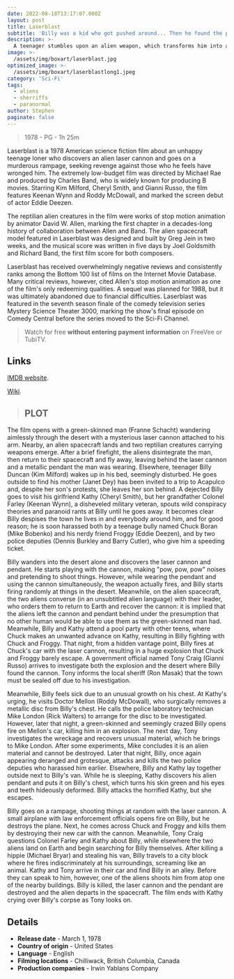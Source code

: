 ```yaml
---
date: 2022-08-18T13:17:07.000Z
layout: post
title: Laserblast
subtitle: 'Billy was a kid who got pushed around... Then he found the power.'
description: >-
  A teenager stumbles upon an alien weapon, which transforms him into a grotesque killer.
image: >-
  /assets/img/boxart/laserblast.jpg
optimized_image: >-
  /assets/img/boxart/laserblastlong1.jpeg
category: 'Sci-Fi'
tags:
  - aliens
  - sherriffs
  - paranormal
author: Stephen
paginate: false
---
```

> 1978 - PG - 1h 25m

Laserblast is a 1978 American science fiction film about an unhappy teenage loner who discovers an alien laser cannon and goes on a murderous rampage, seeking revenge against those who he feels have wronged him. The extremely low-budget film was directed by Michael Rae and produced by Charles Band, who is widely known for producing B movies. Starring Kim Milford, Cheryl Smith, and Gianni Russo, the film features Keenan Wynn and Roddy McDowall, and marked the screen debut of actor Eddie Deezen.

The reptilian alien creatures in the film were works of stop motion animation by animator David W. Allen, marking the first chapter in a decades-long history of collaboration between Allen and Band. The alien spacecraft model featured in Laserblast was designed and built by Greg Jein in two weeks, and the musical score was written in five days by Joel Goldsmith and Richard Band, the first film score for both composers.

Laserblast has received overwhelmingly negative reviews and consistently ranks among the Bottom 100 list of films on the Internet Movie Database. Many critical reviews, however, cited Allen's stop motion animation as one of the film's only redeeming qualities. A sequel was planned for 1988, but it was ultimately abandoned due to financial difficulties. Laserblast was featured in the seventh season finale of the comedy television series Mystery Science Theater 3000, marking the show's final episode on Comedy Central before the series moved to the Sci-Fi Channel. 

> Watch for free **without entering payment information** on FreeVee or TubiTV.

## Links

[IMDB website](https://www.imdb.com/title/tt0077834/).

[Wiki](https://en.wikipedia.org/wiki/Laserblast).

> ## PLOT

The film opens with a green-skinned man (Franne Schacht) wandering aimlessly through the desert with a mysterious laser cannon attached to his arm. Nearby, an alien spacecraft lands and two reptilian creatures carrying weapons emerge. After a brief firefight, the aliens disintegrate the man, then return to their spacecraft and fly away, leaving behind the laser cannon and a metallic pendant the man was wearing. Elsewhere, teenager Billy Duncan (Kim Milford) wakes up in his bed, seemingly disturbed. He goes outside to find his mother (Janet Dey) has been invited to a trip to Acapulco and, despite her son's protests, she leaves her son behind. A dejected Billy goes to visit his girlfriend Kathy (Cheryl Smith), but her grandfather Colonel Farley (Keenan Wynn), a disheveled military veteran, spouts wild conspiracy theories and paranoid rants at Billy until he goes away. It becomes clear Billy despises the town he lives in and everybody around him, and for good reason; he is soon harassed both by a teenage bully named Chuck Boran (Mike Bobenko) and his nerdy friend Froggy (Eddie Deezen), and by two police deputies (Dennis Burkley and Barry Cutler), who give him a speeding ticket.

Billy wanders into the desert alone and discovers the laser cannon and pendant. He starts playing with the cannon, making "pow, pow, pow" noises and pretending to shoot things. However, while wearing the pendant and using the cannon simultaneously, the weapon actually fires, and Billy starts firing randomly at things in the desert. Meanwhile, on the alien spacecraft, the two aliens converse (in an unsubtitled alien language) with their leader, who orders them to return to Earth and recover the cannon: it is implied that the aliens left the cannon and pendant behind under the presumption that no other human would be able to use them as the green-skinned man had. Meanwhile, Billy and Kathy attend a pool party with other teens, where Chuck makes an unwanted advance on Kathy, resulting in Billy fighting with Chuck and Froggy. That night, from a hidden vantage point, Billy fires at Chuck's car with the laser cannon, resulting in a huge explosion that Chuck and Froggy barely escape. A government official named Tony Craig (Gianni Russo) arrives to investigate both the explosion and the desert where Billy found the cannon. Tony informs the local sheriff (Ron Masak) that the town must be sealed off due to his investigation.

Meanwhile, Billy feels sick due to an unusual growth on his chest. At Kathy's urging, he visits Doctor Mellon (Roddy McDowall), who surgically removes a metallic disc from Billy's chest. He calls the police laboratory technician Mike London (Rick Walters) to arrange for the disc to be investigated. However, later that night, a green-skinned and seemingly crazed Billy opens fire on Mellon's car, killing him in an explosion. The next day, Tony investigates the wreckage and recovers unusual material, which he brings to Mike London. After some experiments, Mike concludes it is an alien material and cannot be destroyed. Later that night, Billy, once again appearing deranged and grotesque, attacks and kills the two police deputies who harassed him earlier. Elsewhere, Billy and Kathy lay together outside next to Billy's van. While he is sleeping, Kathy discovers his alien pendant and puts it on Billy's chest, which turns his skin green and his eyes and teeth hideously deformed. Billy attacks the horrified Kathy, but she escapes.

Billy goes on a rampage, shooting things at random with the laser cannon. A small airplane with law enforcement officials opens fire on Billy, but he destroys the plane. Next, he comes across Chuck and Froggy and kills them by destroying their new car with the cannon. Meanwhile, Tony Craig questions Colonel Farley and Kathy about Billy, while elsewhere the two aliens land on Earth and begin searching for Billy themselves. After killing a hippie (Michael Bryar) and stealing his van, Billy travels to a city block where he fires indiscriminately at his surroundings, screaming like an animal. Kathy and Tony arrive in their car and find Billy in an alley. Before they can speak to him, however, one of the aliens shoots him from atop one of the nearby buildings. Billy is killed, the laser cannon and the pendant are destroyed and the alien departs in the spacecraft. The film ends with Kathy crying over Billy's corpse as Tony looks on. 


## Details

* **Release date** - March 1, 1978
* **Country of origin** - United States
* **Language** - English
* **Filming locations** - Chilliwack, British Columbia, Canada
* **Production companies** - Irwin Yablans Company

